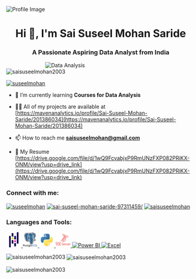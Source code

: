 ![Profile Image](https://drive.google.com/uc?export=view&id=1U_Tlkem_kqZvbewJbUwNaaewz51j3CJY)

<h1 align="center">Hi 👋, I'm Sai Suseel Mohan Saride</h1>
<h3 align="center">A Passionate Aspiring Data Analyst from India</h3>
<img align="right" alt="Data Analysis" width="400" src="https://digitalcreativemind.com/wp-content/uploads/2021/06/Analytics_amp_Data_Science.gif">

<p align="left"> <img src="https://komarev.com/ghpvc/?username=saisuseelmohan2003&label=Profile%20views&color=0e75b6&style=flat" alt="saisuseelmohan2003" /> </p>

<p align="left"> <a href="https://twitter.com/suseelmohan" target="blank"><img src="https://img.shields.io/twitter/follow/suseelmohan?logo=twitter&style=for-the-badge" alt="suseelmohan" /></a> </p>

- 🌱 I’m currently learning **Courses for Data Analysis**

- 👨‍💻 All of my projects are available at [https://mavenanalytics.io/profile/Sai-Suseel-Mohan-Saride/201386034](https://mavenanalytics.io/profile/Sai-Suseel-Mohan-Saride/201386034)

- 📫 How to reach me **saisuseelmohan@gmail.com**

- 📄 My Resume  [https://drive.google.com/file/d/1wQ9FcvabjxP9RmUNzFXP082PRiKX-ONM/view?usp=drive_link](https://drive.google.com/file/d/1wQ9FcvabjxP9RmUNzFXP082PRiKX-ONM/view?usp=drive_link)

<h3 align="left">Connect with me:</h3>
<p align="left">
<a href="https://twitter.com/suseelmohan" target="blank"><img align="center" src="https://raw.githubusercontent.com/rahuldkjain/github-profile-readme-generator/master/src/images/icons/Social/twitter.svg" alt="suseelmohan" height="30" width="40" /></a>
<a href="https://linkedin.com/in/sai-suseel-mohan-saride-97311459/" target="blank"><img align="center" src="https://raw.githubusercontent.com/rahuldkjain/github-profile-readme-generator/master/src/images/icons/Social/linked-in-alt.svg" alt="sai-suseel-mohan-saride-97311459/" height="30" width="40" /></a>
<a href="https://instagram.com/saisuseelmohan" target="blank"><img align="center" src="https://raw.githubusercontent.com/rahuldkjain/github-profile-readme-generator/master/src/images/icons/Social/instagram.svg" alt="saisuseelmohan" height="30" width="40" /></a>
</p>

<h3 align="left">Languages and Tools:</h3>
<p align="left">
  <a href="https://pandas.pydata.org/" target="_blank" rel="noreferrer">
    <img src="https://raw.githubusercontent.com/devicons/devicon/2ae2a900d2f041da66e950e4d48052658d850630/icons/pandas/pandas-original.svg" alt="pandas" width="40" height="40"/>
  </a>
  <a href="https://www.postgresql.org" target="_blank" rel="noreferrer">
    <img src="https://raw.githubusercontent.com/devicons/devicon/master/icons/postgresql/postgresql-original-wordmark.svg" alt="postgresql" width="40" height="40"/>
  </a>
  <a href="https://www.python.org" target="_blank" rel="noreferrer">
    <img src="https://raw.githubusercontent.com/devicons/devicon/master/icons/python/python-original.svg" alt="python" width="40" height="40"/>
  </a>
  <a href="https://www.microsoft.com/en-us/sql-server" target="_blank" rel="noreferrer">
    <img src="https://raw.githubusercontent.com/devicons/devicon/master/icons/microsoftsqlserver/microsoftsqlserver-plain-wordmark.svg" alt="SQL Server" width="40" height="40"/>
  </a>
  <a href="https://powerbi.microsoft.com/" target="_blank" rel="noreferrer">
    <img src="https://img.icons8.com/color/48/000000/power-bi.png" alt="Power BI" width="40" height="40"/>
  </a>
  <a href="https://www.microsoft.com/en-us/microsoft-365/excel" target="_blank" rel="noreferrer">
    <img src="https://img.icons8.com/color/48/000000/microsoft-excel-2019--v1.png" alt="Excel" width="40" height="40"/>
  </a>
</p>



<p><img align="left" src="https://github-readme-stats.vercel.app/api/top-langs?username=saisuseelmohan2003&show_icons=true&locale=en&layout=compact" alt="saisuseelmohan2003" /></p>

<p>&nbsp;<img align="center" src="https://github-readme-stats.vercel.app/api?username=saisuseelmohan2003&show_icons=true&locale=en" alt="saisuseelmohan2003" /></p>

<p><img align="center" src="https://github-readme-streak-stats.herokuapp.com/?user=saisuseelmohan2003&" alt="saisuseelmohan2003" /></p>
